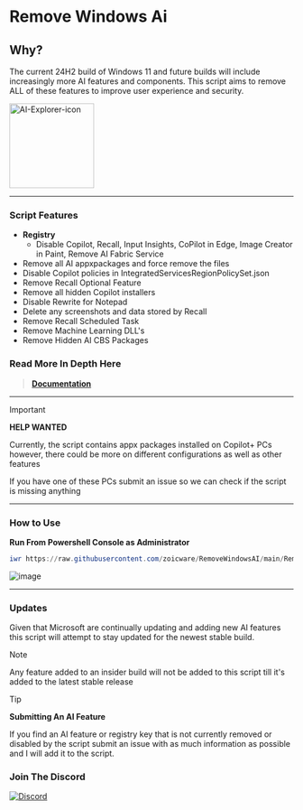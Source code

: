 # Remove Windows Ai
## Why?
The current 24H2 build of Windows 11 and future builds will include increasingly more AI features and components. This script aims to remove ALL of these features to improve user experience and security. 

<img width="150" alt="AI-Explorer-icon" src="https://github.com/zoicware/RemoveWindowsAI/assets/118035521/33efb033-c935-416c-977d-777bb69a3737">


----------------------



### Script Features
 - **Registry** 
   - Disable Copilot, Recall, Input Insights, CoPilot in Edge, Image Creator in Paint, Remove AI Fabric Service
 - Remove all AI appxpackages and force remove the files
 - Disable Copilot policies in IntegratedServicesRegionPolicySet.json
 - Remove Recall Optional Feature
 - Remove all hidden Copilot installers
 - Disable Rewrite for Notepad
 - Delete any screenshots and data stored by Recall
 - Remove Recall Scheduled Task
 - Remove Machine Learning DLL's
 - Remove Hidden AI CBS Packages
  
### Read More In Depth Here
> **[Documentation](https://github.com/zoicware/RemoveWindowsAI/blob/main/Documentation.md)**

---

> [!IMPORTANT]  
> **HELP WANTED**
>
> Currently, the script contains appx packages installed on Copilot+ PCs however, there could be more on different configurations as well as other features
> 
> If you have one of these PCs submit an issue so we can check if the script is missing anything

---

 ### How to Use
 **Run From Powershell Console as Administrator**
 ```PowerShell
 iwr https://raw.githubusercontent.com/zoicware/RemoveWindowsAI/main/RemoveWindowsAi.ps1 | iex
 ```
 


![image](https://github.com/user-attachments/assets/be4c29da-8a60-43e7-a63b-5d4415cc31a6)

---

### Updates

Given that Microsoft are continually updating and adding new AI features this script will attempt to stay updated for the newest stable build.

 > [!NOTE]  
> Any feature added to an insider build will not be added to this script till it's added to the latest stable release

 
> [!TIP]
> **Submitting An AI Feature**
>
> If you find an AI feature or registry key that is not currently removed or disabled by the script submit an issue with as much information as possible and I will add it to the script.


### Join The Discord

[![Discord](https://discordapp.com/api/guilds/1173717737017716777/widget.png?style=banner1)](https://discord.gg/VsC7XS5vgA)


